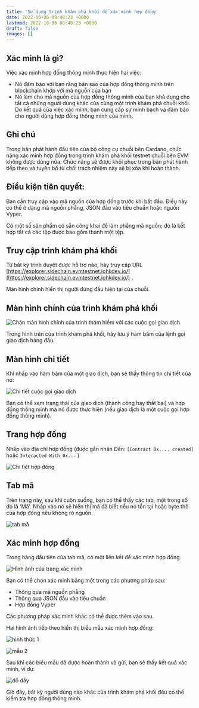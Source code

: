 ```yaml
---
title: 'Sử dụng trình khám phá khối để xác minh hợp đồng'
date: 2022-10-06 08:48:23 +0000
lastmod: 2022-10-06 08:48:23 +0000
draft: false
images: []
---
```


## Xác minh là gì?

Việc xác minh hợp đồng thông minh thực hiện hai việc:

- Nó đảm bảo với bạn rằng bản sao của hợp đồng thông minh trên blockchain khớp với mã nguồn của bạn
- Nó làm cho mã nguồn của hợp đồng thông minh của bạn khả dụng cho tất cả những người dùng khác của cùng một trình khám phá chuỗi khối. Do kết quả của việc xác minh, bạn cung cấp sự minh bạch và đảm bảo cho người dùng hợp đồng thông minh của mình.

## Ghi chú

Trong bản phát hành đầu tiên của bộ công cụ chuỗi bên Cardano, chức năng xác minh hợp đồng trong trình khám phá khối testnet chuỗi bên EVM không được dùng nữa. Chức năng sẽ được khôi phục trong bản phát hành tiếp theo và tuyên bố từ chối trách nhiệm này sẽ bị xóa khi hoàn thành.

## Điều kiện tiên quyết:

Bạn cần truy cập vào mã nguồn của hợp đồng trước khi bắt đầu. Điều này có thể ở dạng mã nguồn phẳng, JSON đầu vào tiêu chuẩn hoặc nguồn Vyper.

Có một số sản phẩm có sẵn công khai để làm phẳng mã nguồn; đó là kết hợp tất cả các tệp được bao gồm thành một tệp.

## Truy cập trình khám phá khối

Từ bất kỳ trình duyệt được hỗ trợ nào, hãy truy cập URL [https://explorer.sidechain.evmtestnet.iohkdev.io/](https://explorer.sidechain.evmtestnet.iohkdev.io/) .

Màn hình chính hiển thị người đứng đầu hiện tại của chuỗi.

## Màn hình chính của trình khám phá khối

![Chặn màn hình chính của trình thám hiểm với các cuộc gọi giao dịch](https://docs.cardano.org/static/23aa9e85f1c5132eb6204ec7f00d6713/e3189/01_main_screen.png)

Trong hình trên của trình khám phá khối, hãy lưu ý hàm băm của lệnh gọi giao dịch hàng đầu.

## Màn hình chi tiết

Khi nhấp vào hàm băm của một giao dịch, bạn sẽ thấy thông tin chi tiết của nó:

![Chi tiết cuộc gọi giao dịch](https://docs.cardano.org/static/e47ec3502f0c24075ac56a8f944a29e2/e3189/02_transaction_call_details.png)

Bạn có thể xem trạng thái của giao dịch (thành công hay thất bại) và hợp đồng thông minh mà nó được thực hiện (nếu giao dịch là một cuộc gọi hợp đồng thông minh).

## Trang hợp đồng

Nhấp vào địa chỉ hợp đồng (được gắn nhãn Đến: `[Contract 0x.... created]` hoặc `Interacted With 0x...` )

![Chi tiết hợp đồng](https://docs.cardano.org/static/3cc47fbd4f722c9a3d08766ec3bca3a3/e3189/02_1_contract_details.png)

## Tab mã

Trên trang này, sau khi cuộn xuống, bạn có thể thấy các tab, một trong số đó là 'Mã'. Nhấp vào nó sẽ hiển thị mã đã biết nếu nó tồn tại hoặc byte thô của hợp đồng nếu không rõ nguồn.

![tab mã](https://docs.cardano.org/static/cd99bae61fc222fed5d34895dc5f7449/e3189/02_1_code_tab.png)

## Xác minh hợp đồng

Trong hàng đầu tiên của tab mã, có một liên kết để xác minh hợp đồng.

![Hình ảnh của trang xác minh](https://docs.cardano.org/static/7c4e2f8a1163202811d1a46f61f16eca/e3189/04-and-03_verification_page.png)

Bạn có thể chọn xác minh bằng một trong các phương pháp sau:

- Thông qua mã nguồn phẳng
- Thông qua JSON đầu vào tiêu chuẩn
- Hợp đồng Vyper

Các phương pháp xác minh khác có thể được thêm vào sau.

Hai hình ảnh tiếp theo hiển thị biểu mẫu xác minh hợp đồng:

![hình thức 1](https://docs.cardano.org/static/d710f3badc85d6a12cbe5b9ec8f63377/e3189/05_contract_form_1.png)

![mẫu 2](https://docs.cardano.org/static/1ad6a81b45413f96617b85c973254bb0/e3189/06_contract_form_2.png)

Sau khi các biểu mẫu đã được hoàn thành và gửi, bạn sẽ thấy kết quả xác minh, ví dụ:

![đổ đầy](https://docs.cardano.org/static/98fa9f8bb5086a8604e4898a6cf4ae0b/e3189/07_after_filling_forms.png)

Giờ đây, bất kỳ người dùng nào khác của trình khám phá khối đều có thể kiểm tra hợp đồng thông minh.
